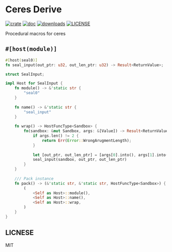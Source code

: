 # Ceres Derive

[![crate](https://img.shields.io/crates/v/ceres-derive.svg)](https://crates.io/crates/ceres-derive)
[![doc](https://img.shields.io/badge/current-docs-brightgreen.svg)](https://docs.rs/ceres-derive/)
[![downloads](https://img.shields.io/crates/d/ceres-derive.svg)](https://crates.io/crates/ceres-derive)
[![LICENSE](https://img.shields.io/crates/l/ceres-derive.svg)](https://choosealicense.com/licenses/apache-2.0/)

Procedural macros for ceres

## `#[host(module)]`

```rust
#[host(seal0)]
fn seal_input(out_ptr: u32, out_len_ptr: u32) -> Result<ReturnValue>;
```

```rust
struct SealInput;

impl Host for SealInput {
    fn module() -> &'static str {
        "seal0"
    }
    
    fn name() -> &'static str {
        "seal_input"
    }
    
    fn wrap() -> HostFuncType<Sandbox> {
        fn(sandbox: &mut Sandbox, args: &[Value]) -> Result<ReturnValue> {
            if args.len() != 2 {
                return Err(Error::WrongArugmentLength);
            }
            
            let [out_ptr, out_len_ptr] = [args[0].into(), args[1].into()];
            seal_input(sandbox, out_ptr, out_len_ptr)
        }
    }
    
    /// Pack instance
    fn pack() -> (&'static str, &'static str, HostFuncType<Sandbox>) {
        (
            <Self as Host>::module(),
            <Self as Host>::name(),
            <Self as Host>::wrap,
        )
    }
}
```



## LICNESE

MIT
